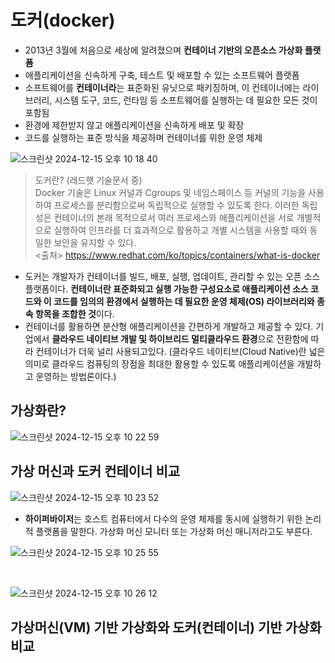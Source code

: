 # 도커(docker)

- 2013년 3월에 처음으로 세상에 알려졌으며 **컨테이너 기반의 오픈소스 가상화 플랫폼**
- 애플리케이션을 신속하게 구축, 테스트 및 배포할 수 있는 소프트웨어 플랫폼
- 소프트웨어를 **컨테이너라**는 표준화된 유닛으로 패키징하며, 이 컨테이너에는 라이브러리, 시스템
  도구, 코드, 런타임 등 소프트웨어를 실행하는 데 필요한 모든 것이 포함됨
- 환경에 제한받지 않고 애플리케이션을 신속하게 배포 및 확장
- 코드를 실행하는 표준 방식을 제공하며 컨테이너를 위한 운영 체제

![스크린샷 2024-12-15 오후 10 18 40](https://github.com/user-attachments/assets/baeca227-e47d-4e45-a1f9-0c0e735ff9f0)

> 도커란? (레드햇 기술문서 중)<br>
> Docker 기술은 Linux 커널과 Cgroups 및 네임스페이스 등 커널의 기능을 사용하여 프로세스를 분리함으로써 독립적으로 실행할 수 있도록 한다. 이러한 독립성은 컨테이너의 본래 목적으로서 여러 프로세스와 애플리케이션을 서로 개별적으로 실행하여 인프라를 더 효과적으로 활용하고 개별 시스템을 사용할 때와 동일한 보안을 유지할 수 있다.<br><출처> https://www.redhat.com/ko/topics/containers/what-is-docker

- 도커는 개발자가 컨테이너를 빌드, 배포, 실행, 업데이트, 관리할 수 있는 오픈 소스 플랫폼이다. <b>컨테이너란 표준화되고 실행 가능한 구성요소로 애플리케이션 소스 코드와 이 코드를 임의의 환경에서 실행하는 데 필요한 운영 체제(OS) 라이브러리와 종속 항목을 조합한 것</b>이다.
- 컨테이너를 활용하면 분산형 애플리케이션을 간편하게 개발하고 제공할 수 있다. 기업에서 **클라우드 네이티브 개발 및 하이브리드 멀티클라우드 환경**으로 전환함에 따라 컨테이너가 더욱 널리 사용되고있다. (클라우드 네이티브(Cloud Native)란 넓은 의미로 클라우드 컴퓨팅의 장점을 최대한 활용할
  수 있도록 애플리케이션을 개발하고 운영하는 방법론이다.)

## 가상화란?

![스크린샷 2024-12-15 오후 10 22 59](https://github.com/user-attachments/assets/1a81e052-f5b9-43ca-979f-78872f6cdd21)

## 가상 머신과 도커 컨테이너 비교

![스크린샷 2024-12-15 오후 10 23 52](https://github.com/user-attachments/assets/a0df0aee-5b10-4cc8-bd0c-9aa7b7f45c1c)

- **하이퍼바이저**는 호스트 컴퓨터에서 다수의 운영 체제를 동시에 실행하기 위한 논리적 플랫폼을 말한다. 가상화 머신 모니터 또는 가상화 머신 매니저라고도 부른다.

![스크린샷 2024-12-15 오후 10 25 55](https://github.com/user-attachments/assets/02269daf-91fc-411f-a345-5190e594dde0)

<br>

![스크린샷 2024-12-15 오후 10 26 12](https://github.com/user-attachments/assets/3cd0d0b8-84f4-4112-a48b-69497a606929)


## 가상머신(VM) 기반 가상화와 도커(컨테이너) 기반 가상화 비교

